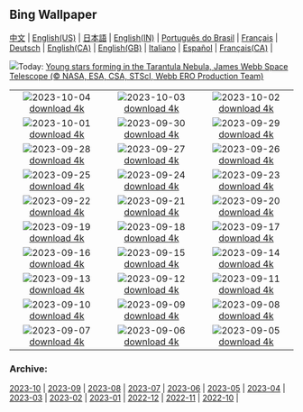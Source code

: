 ## Bing Wallpaper
[中文](README.md) |                     [English(US)](en-US.md) |                     [日本語](ja-JP.md) |                     [English(IN)](en-IN.md) |                     [Português do Brasil](pt-BR.md) |                     [Français](fr-FR.md) |                     [Deutsch](de-DE.md) |                     [English(CA)](en-CA.md) |                     [English(GB)](en-GB.md) |                     [Italiano](it-IT.md) |                     [Español](es-ES.md) |                     [Français(CA)](fr-CA.md) |                    

![](https://www.bing.com/th?id=OHR.TarantulaNebula_EN-CA1819818783_UHD.jpg&w=1000)Today: [Young stars forming in the Tarantula Nebula, James Webb Space Telescope (© NASA, ESA, CSA, STScI, Webb ERO Production Team)](https://www.bing.com/th?id=OHR.TarantulaNebula_EN-CA1819818783_UHD.jpg)

|      |      |      |
| :----: | :----: | :----: |
|![](https://www.bing.com/th?id=OHR.WhitsundaySwirl_EN-CA0561519607_UHD.jpg&pid=hp&w=384&h=216&rs=1&c=4)2023-10-04 [download 4k](https://www.bing.com/th?id=OHR.WhitsundaySwirl_EN-CA0561519607_UHD.jpg)|![](https://www.bing.com/th?id=OHR.VuittonFoundation_EN-CA9761404070_UHD.jpg&pid=hp&w=384&h=216&rs=1&c=4)2023-10-03 [download 4k](https://www.bing.com/th?id=OHR.VuittonFoundation_EN-CA9761404070_UHD.jpg)|![](https://www.bing.com/th?id=OHR.AssiniboineProvincialPark_EN-CA8602465476_UHD.jpg&pid=hp&w=384&h=216&rs=1&c=4)2023-10-02 [download 4k](https://www.bing.com/th?id=OHR.AssiniboineProvincialPark_EN-CA8602465476_UHD.jpg)|
|![](https://www.bing.com/th?id=OHR.ShenandoahFoliage_EN-CA5764050282_UHD.jpg&pid=hp&w=384&h=216&rs=1&c=4)2023-10-01 [download 4k](https://www.bing.com/th?id=OHR.ShenandoahFoliage_EN-CA5764050282_UHD.jpg)|![](https://www.bing.com/th?id=OHR.GuiyangMoon_EN-CA4101915787_UHD.jpg&pid=hp&w=384&h=216&rs=1&c=4)2023-09-30 [download 4k](https://www.bing.com/th?id=OHR.GuiyangMoon_EN-CA4101915787_UHD.jpg)|![](https://www.bing.com/th?id=OHR.MaritimeDay_EN-CA2505931032_UHD.jpg&pid=hp&w=384&h=216&rs=1&c=4)2023-09-29 [download 4k](https://www.bing.com/th?id=OHR.MaritimeDay_EN-CA2505931032_UHD.jpg)|
|![](https://www.bing.com/th?id=OHR.CapriKrupp_EN-CA9950478690_UHD.jpg&pid=hp&w=384&h=216&rs=1&c=4)2023-09-28 [download 4k](https://www.bing.com/th?id=OHR.CapriKrupp_EN-CA9950478690_UHD.jpg)|![](https://www.bing.com/th?id=OHR.VeniceSkatePark_EN-CA1676969637_UHD.jpg&pid=hp&w=384&h=216&rs=1&c=4)2023-09-27 [download 4k](https://www.bing.com/th?id=OHR.VeniceSkatePark_EN-CA1676969637_UHD.jpg)|![](https://www.bing.com/th?id=OHR.GlacierBayOtter_EN-CA0481969392_UHD.jpg&pid=hp&w=384&h=216&rs=1&c=4)2023-09-26 [download 4k](https://www.bing.com/th?id=OHR.GlacierBayOtter_EN-CA0481969392_UHD.jpg)|
|![](https://www.bing.com/th?id=OHR.FraserRiverBC_EN-CA9274002472_UHD.jpg&pid=hp&w=384&h=216&rs=1&c=4)2023-09-25 [download 4k](https://www.bing.com/th?id=OHR.FraserRiverBC_EN-CA9274002472_UHD.jpg)|![](https://www.bing.com/th?id=OHR.NuitBlanche_EN-CA7519752130_UHD.jpg&pid=hp&w=384&h=216&rs=1&c=4)2023-09-24 [download 4k](https://www.bing.com/th?id=OHR.NuitBlanche_EN-CA7519752130_UHD.jpg)|![](https://www.bing.com/th?id=OHR.ShamwariRhino_EN-CA5055413725_UHD.jpg&pid=hp&w=384&h=216&rs=1&c=4)2023-09-23 [download 4k](https://www.bing.com/th?id=OHR.ShamwariRhino_EN-CA5055413725_UHD.jpg)|
|![](https://www.bing.com/th?id=OHR.NobelNorway_EN-CA0407219199_UHD.jpg&pid=hp&w=384&h=216&rs=1&c=4)2023-09-22 [download 4k](https://www.bing.com/th?id=OHR.NobelNorway_EN-CA0407219199_UHD.jpg)|![](https://www.bing.com/th?id=OHR.ArkadiaPark_EN-CA0264862956_UHD.jpg&pid=hp&w=384&h=216&rs=1&c=4)2023-09-21 [download 4k](https://www.bing.com/th?id=OHR.ArkadiaPark_EN-CA0264862956_UHD.jpg)|![](https://www.bing.com/th?id=OHR.SplugenPass_EN-CA0023641893_UHD.jpg&pid=hp&w=384&h=216&rs=1&c=4)2023-09-20 [download 4k](https://www.bing.com/th?id=OHR.SplugenPass_EN-CA0023641893_UHD.jpg)|
|![](https://www.bing.com/th?id=OHR.MilkyWayPortugal_EN-CA8363323553_UHD.jpg&pid=hp&w=384&h=216&rs=1&c=4)2023-09-19 [download 4k](https://www.bing.com/th?id=OHR.MilkyWayPortugal_EN-CA8363323553_UHD.jpg)|![](https://www.bing.com/th?id=OHR.CubanTody_EN-CA7928245530_UHD.jpg&pid=hp&w=384&h=216&rs=1&c=4)2023-09-18 [download 4k](https://www.bing.com/th?id=OHR.CubanTody_EN-CA7928245530_UHD.jpg)|![](https://www.bing.com/th?id=OHR.OktoberfestWorkers_EN-CA9741791807_UHD.jpg&pid=hp&w=384&h=216&rs=1&c=4)2023-09-17 [download 4k](https://www.bing.com/th?id=OHR.OktoberfestWorkers_EN-CA9741791807_UHD.jpg)|
|![](https://www.bing.com/th?id=OHR.GlenariffForest_EN-CA9436586881_UHD.jpg&pid=hp&w=384&h=216&rs=1&c=4)2023-09-16 [download 4k](https://www.bing.com/th?id=OHR.GlenariffForest_EN-CA9436586881_UHD.jpg)|![](https://www.bing.com/th?id=OHR.MongoliaHorses_EN-CA5812178682_UHD.jpg&pid=hp&w=384&h=216&rs=1&c=4)2023-09-15 [download 4k](https://www.bing.com/th?id=OHR.MongoliaHorses_EN-CA5812178682_UHD.jpg)|![](https://www.bing.com/th?id=OHR.HemakutaHill_EN-CA8619866663_UHD.jpg&pid=hp&w=384&h=216&rs=1&c=4)2023-09-14 [download 4k](https://www.bing.com/th?id=OHR.HemakutaHill_EN-CA8619866663_UHD.jpg)|
|![](https://www.bing.com/th?id=OHR.NorthSeaStairs_EN-CA4141904220_UHD.jpg&pid=hp&w=384&h=216&rs=1&c=4)2023-09-13 [download 4k](https://www.bing.com/th?id=OHR.NorthSeaStairs_EN-CA4141904220_UHD.jpg)|![](https://www.bing.com/th?id=OHR.FrenchRiver_EN-CA1479049417_UHD.jpg&pid=hp&w=384&h=216&rs=1&c=4)2023-09-12 [download 4k](https://www.bing.com/th?id=OHR.FrenchRiver_EN-CA1479049417_UHD.jpg)|![](https://www.bing.com/th?id=OHR.WalrusSvalbard_EN-CA7767878500_UHD.jpg&pid=hp&w=384&h=216&rs=1&c=4)2023-09-11 [download 4k](https://www.bing.com/th?id=OHR.WalrusSvalbard_EN-CA7767878500_UHD.jpg)|
|![](https://www.bing.com/th?id=OHR.AyutthayaTemple_EN-CA7395171545_UHD.jpg&pid=hp&w=384&h=216&rs=1&c=4)2023-09-10 [download 4k](https://www.bing.com/th?id=OHR.AyutthayaTemple_EN-CA7395171545_UHD.jpg)|![](https://www.bing.com/th?id=OHR.BathCircus_EN-CA7255075519_UHD.jpg&pid=hp&w=384&h=216&rs=1&c=4)2023-09-09 [download 4k](https://www.bing.com/th?id=OHR.BathCircus_EN-CA7255075519_UHD.jpg)|![](https://www.bing.com/th?id=OHR.TIFFCanada_EN-CA9189506488_UHD.jpg&pid=hp&w=384&h=216&rs=1&c=4)2023-09-08 [download 4k](https://www.bing.com/th?id=OHR.TIFFCanada_EN-CA9189506488_UHD.jpg)|
|![](https://www.bing.com/th?id=OHR.CreteHarbor_EN-CA1720286368_UHD.jpg&pid=hp&w=384&h=216&rs=1&c=4)2023-09-07 [download 4k](https://www.bing.com/th?id=OHR.CreteHarbor_EN-CA1720286368_UHD.jpg)|![](https://www.bing.com/th?id=OHR.MountSegla_EN-CA8072268665_UHD.jpg&pid=hp&w=384&h=216&rs=1&c=4)2023-09-06 [download 4k](https://www.bing.com/th?id=OHR.MountSegla_EN-CA8072268665_UHD.jpg)|![](https://www.bing.com/th?id=OHR.CamelsAbove_EN-CA7725955202_UHD.jpg&pid=hp&w=384&h=216&rs=1&c=4)2023-09-05 [download 4k](https://www.bing.com/th?id=OHR.CamelsAbove_EN-CA7725955202_UHD.jpg)|


### Archive:
[2023-10](archive/en-CA/202310/README.md) | [2023-09](archive/en-CA/202309/README.md) | [2023-08](archive/en-CA/202308/README.md) | [2023-07](archive/en-CA/202307/README.md) | [2023-06](archive/en-CA/202306/README.md) | [2023-05](archive/en-CA/202305/README.md) | [2023-04](archive/en-CA/202304/README.md) | [2023-03](archive/en-CA/202303/README.md) | [2023-02](archive/en-CA/202302/README.md) | [2023-01](archive/en-CA/202301/README.md) | [2022-12](archive/en-CA/202212/README.md) | [2022-11](archive/en-CA/202211/README.md) | [2022-10](archive/en-CA/202210/README.md) | 